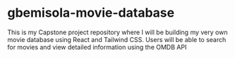 # gbemisola-movie-database
This is my Capstone project repository where I will be building my very own movie database using React and Tailwind CSS. Users will be able to search for movies and view detailed information using the OMDB API
